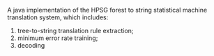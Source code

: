A java implementation of the HPSG forest to string statistical machine translation system, which includes:
1. tree-to-string translation rule extraction;
2. minimum error rate training;
3. decoding